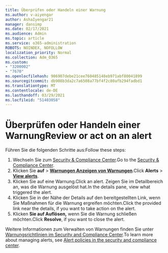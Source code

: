 ```yaml
---
title: Überprüfen oder Handeln einer Warnung
ms.author: v-aiyengar
author: AshaIyengar21
manager: dansimp
ms.date: 02/17/2021
ms.audience: Admin
ms.topic: article
ms.service: o365-administration
ROBOTS: NOINDEX, NOFOLLOW
localization_priority: Normal
ms.collection: Adm_O365
ms.custom:
- "3200002"
- "7670"
ms.openlocfilehash: 986907debe21cee760485148eb971abf80041899
ms.sourcegitcommit: db908b3da2c7a6508a77bf4f2c80afb294fadbd1
ms.translationtype: MT
ms.contentlocale: de-DE
ms.lasthandoff: 03/29/2021
ms.locfileid: "51403058"
---
```

# <a name="review-or-act-on-an-alert"></a><span data-ttu-id="626ec-102">Überprüfen oder Handeln einer Warnung</span><span class="sxs-lookup"><span data-stu-id="626ec-102">Review or act on an alert</span></span>

<span data-ttu-id="626ec-103">Führen Sie die folgenden Schritte aus:</span><span class="sxs-lookup"><span data-stu-id="626ec-103">Follow these steps:</span></span>

1. <span data-ttu-id="626ec-104">Wechseln Sie zum [Security & Compliance Center](https://go.microsoft.com/fwlink/p/?linkid=2077143).</span><span class="sxs-lookup"><span data-stu-id="626ec-104">Go to the [Security & Compliance Center](https://go.microsoft.com/fwlink/p/?linkid=2077143).</span></span>
1. <span data-ttu-id="626ec-105">Klicken Sie **auf**  >  **[Warnungen Anzeigen von Warnungen](https://go.microsoft.com/fwlink/?linkid=2103301)**.</span><span class="sxs-lookup"><span data-stu-id="626ec-105">Click **Alerts** > **[View alerts](https://go.microsoft.com/fwlink/?linkid=2103301)**.</span></span>
1. <span data-ttu-id="626ec-106">Klicken Sie auf eine Warnung.</span><span class="sxs-lookup"><span data-stu-id="626ec-106">Click an alert.</span></span> <span data-ttu-id="626ec-107">Zeigen Sie im Detailbereich an, was die Warnung ausgelöst hat.</span><span class="sxs-lookup"><span data-stu-id="626ec-107">In the details pane, view what triggered the alert.</span></span>
1. <span data-ttu-id="626ec-108">Klicken Sie in der Nähe der Details auf den bereitgestellten Link, wenn Sie Maßnahmen für die Warnung ergreifen möchten.</span><span class="sxs-lookup"><span data-stu-id="626ec-108">Click the provided link near the details, if you want to take action on the alert.</span></span>
1. <span data-ttu-id="626ec-109">Klicken **Sie auf Auflösen,** wenn Sie die Warnung schließen möchten.</span><span class="sxs-lookup"><span data-stu-id="626ec-109">Click **Resolve**, if you want to close the alert.</span></span>

<span data-ttu-id="626ec-110">Weitere Informationen zum Verwalten von Warnungen finden Sie unter [Warnungsrichtlinien im Security and Compliance Center](https://go.microsoft.com/fwlink/?linkid=2103211).</span><span class="sxs-lookup"><span data-stu-id="626ec-110">To learn more about managing alerts, see [Alert policies in the security and compliance center](https://go.microsoft.com/fwlink/?linkid=2103211).</span></span>

